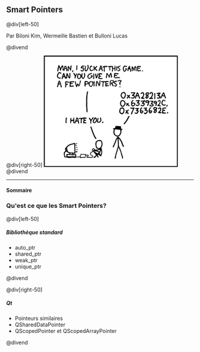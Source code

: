 ## Smart Pointers

@div[left-50]


Par Biloni Kim, Wermeille Bastien et Bulloni Lucas

@divend

@div[right-50]
![Pointeurs](pictures/pointers.png)
@divend

---

#### Sommaire

### Qu'est ce que les Smart Pointers?

@div[left-50]

##### Bibliothèque standard
  - auto_ptr
  - shared_ptr
  - weak_ptr
  - unique_ptr

@divend

@div[right-50]

##### Qt

  - Pointeurs similaires
  - QSharedDataPointer
  - QScopedPointer et QScopedArrayPointer

@divend
